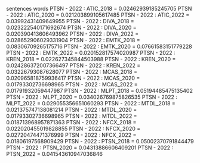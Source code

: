 sentences
words
PTSN - 2022 : ATIC_2018 = 0.02462939185245705
PTSN - 2022 : ATIC_2020 = 0.021203899105617485
PTSN - 2022 : ATIC_2022 = 0.03992431409649955
PTSN - 2022 : DIVA_2018 = 0.023222540171692674
PTSN - 2022 : DIVA_2020 = 0.020390413606493962
PTSN - 2022 : DIVA_2022 = 0.028652906029331904
PTSN - 2022 : EMTK_2018 = 0.08306709265175716
PTSN - 2022 : EMTK_2020 = 0.07661583151779228
PTSN - 2022 : EMTK_2022 = 0.020152817574020987
PTSN - 2022 : KREN_2018 = 0.022627345844503988
PTSN - 2022 : KREN_2020 = 0.024286372007366497
PTSN - 2022 : KREN_2022 = 0.03226793087628077
PTSN - 2022 : MCAS_2018 = 0.020965818759936417
PTSN - 2022 : MCAS_2020 = 0.01793302736698965
PTSN - 2022 : MCAS_2022 = 0.01791932059447987
PTSN - 2022 : MLPT_2018 = 0.05194485475135402
PTSN - 2022 : MLPT_2020 = 0.034026769875826535
PTSN - 2022 : MLPT_2022 = 0.029055356651060293
PTSN - 2022 : MTDL_2018 = 0.021375747138081214
PTSN - 2022 : MTDL_2020 = 0.01793302736698965
PTSN - 2022 : MTDL_2022 = 0.018713968957871363
PTSN - 2022 : NFCX_2018 = 0.022020455019828855
PTSN - 2022 : NFCX_2020 = 0.02720474471376999
PTSN - 2022 : NFCX_2022 = 0.01806197568909429
PTSN - 2022 : PTSN_2018 = 0.05002370791844479
PTSN - 2022 : PTSN_2020 = 0.04313886606409201
PTSN - 2022 : PTSN_2022 = 0.041543610947036846
